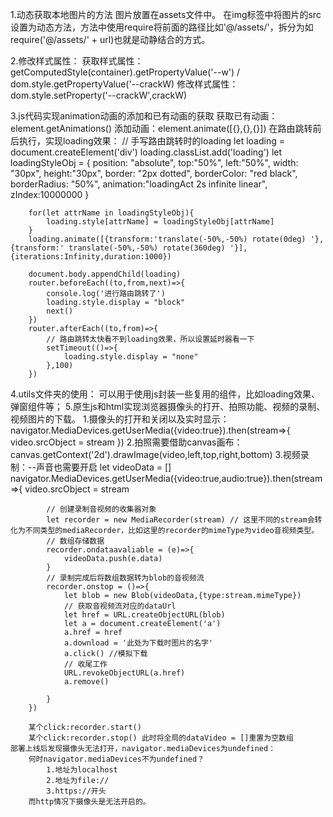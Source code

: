 1.动态获取本地图片的方法
    图片放置在assets文件中。
    在img标签中将图片的src设置为动态方法，方法中使用require将前面的路径比如'@/assets/'，拆分为如require('@/assets/' + url)也就是动静结合的方式。

2.修改样式属性：
    获取样式属性：getComputedStyle(container).getPropertyValue('--w') / dom.style.getPropertyValue('--crackW)
    修改样式属性：dom.style.setProperty('--crackW',crackW)

3.js代码实现animation动画的添加和已有动画的获取
    获取已有动画：element.getAnimations()
    添加动画：element.animate([{},{},{}])
    在路由跳转前后执行，实现loading效果：
        // 手写路由跳转时的loading
        let loading = document.createElement('div')
        loading.classList.add('loading')
        let loadingStyleObj = {
            position: "absolute",
            top:"50%",
            left:"50%",
            width: "30px",
            height:"30px",
            border: "2px dotted",
            borderColor: "red black",
            borderRadius: "50%",
            animation:"loadingAct 2s infinite linear",
            zIndex:10000000
        }

        for(let attrName in loadingStyleObj){
            loading.style[attrName] = loadingStyleObj[attrName]
        }
        loading.animate([{transform:'translate(-50%,-50%) rotate(0deg) '},{transform:' translate(-50%,-50%) rotate(360deg) '}],{iterations:Infinity,duration:1000})

        document.body.appendChild(loading)
        router.beforeEach((to,from,next)=>{
            console.log('进行路由跳转了')
            loading.style.display = "block"
            next()
        })
        router.afterEach((to,from)=>{
            // 路由跳转太快看不到loading效果，所以设置延时器看一下
            setTimeout(()=>{
                loading.style.display = "none"
            },100)
        })

4.utils文件夹的使用：
    可以用于使用js封装一些复用的组件，比如loading效果、弹窗组件等；
5.原生js和html实现浏览器摄像头的打开、拍照功能、视频的录制、视频图片的下载。
    1.摄像头的打开和关闭以及实时显示：
        navigator.MediaDevices.getUserMedia({video:true}).then(stream=>{
            video.srcObject = stream
        })
    2.拍照需要借助canvas画布：canvas.getContext('2d').drawImage(video,left,top,right,bottom)
    3.视频录制：--声音也需要开启
        let videoData = []
        navigator.MediaDevices.getUserMedia({video:true,audio:true}).then(stream=>{
            video.srcObject = stream

            // 创建录制音视频的收集器对象
            let recorder = new MediaRecorder(stream) // 这里不同的stream会转化为不同类型的mediaRecorder，比如这里的recorder的mimeType为video音视频类型。
            // 数组存储数据
            recorder.ondataavaliable = (e)=>{
                videoData.push(e.data)
            }
            // 录制完成后将数组数据转为blob的音视频流
            recorder.onstop = ()=>{
                let blob = new Blob(videoData,{type:stream.mimeType})
                // 获取音视频流对应的dataUrl
                let href = URL.createObjectURL(blob)
                let a = document.createElement('a')
                a.href = href
                a.download = '此处为下载时图片的名字'
                a.click() //模拟下载
                // 收尾工作
                URL.revokeObjectURL(a.href)
                a.remove()

            }
        })

        某个click:recorder.start()
        某个click:recorder.stop() 此时将全局的dataVideo = []重置为空数组
    部署上线后发现摄像头无法打开，navigator.mediaDevices为undefined：
        何时navigator.mediaDevices不为undefined？
            1.地址为localhost
            2.地址为file://
            3.https://开头
        而http情况下摄像头是无法开启的。